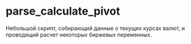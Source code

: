 # parse_calculate_pivot
Небольшой скрипт, собирающий данные о текущих курсах валют, и проводящий расчет некоторых биржевых переменных.
